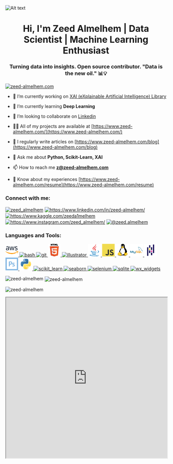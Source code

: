 ![Alt text](https://camo.githubusercontent.com/5b1d292467a7b41f288e50d450674ef3cfb99862405c58b6d440957ae3519c22/68747470733a2f2f666972656261736573746f726167652e676f6f676c65617069732e636f6d2f76302f622f666c6578692d636f64696e672e61707073706f742e636f6d2f6f2f64656d706769372d35323066386435662d363364342d343435332d383832322d6462633134396165323766382e6769663f616c743d6d6564696126746f6b656e3d39316330633762322d393363332d343032392d623031312d316138373033633537333064)

<h1 align="center">Hi, I'm Zeed Almelhem | Data Scientist | Machine Learning Enthusiast</h1>
<h3 align="center">Turning data into insights. Open source contributor. "Data is the new oil." 📊💡</h3>


<p align="left"> <a href="https://www.zeed-almelhem.com/" target="blank"><img src="https://static.wixstatic.com/media/4319d1_f868a1cf7c3449999ed576f8d9bf4e5f~mv2.png/v1/crop/x_0,y_21,w_2048,h_2528/fill/w_117,h_144,fp_0.50_0.50,q_85,usm_0.66_1.00_0.01,enc_auto/image_oval_2.png" alt="zeed-almelhem.com" /></a> </p>

- 🔭 I’m currently working on [XAI (eXplainable Artificial Intelligence) Library](https://github.com/Zeed-Almelhem/XAI)

- 🌱 I’m currently learning **Deep Learning**

- 👯 I’m looking to collaborate on [Linkedin](https://www.linkedin.com/in/zeed-almelhem/)

- 👨‍💻 All of my projects are available at [https://www.zeed-almelhem.com/](https://www.zeed-almelhem.com/)

- 📝 I regularly write articles on [https://www.zeed-almelhem.com/blog](https://www.zeed-almelhem.com/blog)

- 💬 Ask me about **Python, Scikit-Learn, XAI**

- 📫 How to reach me **z@zeed-almelhem.com**

- 📄 Know about my experiences [https://www.zeed-almelhem.com/resume](https://www.zeed-almelhem.com/resume)

<h3 align="left">Connect with me:</h3>
<p align="left">
<a href="https://twitter.com/zeed_almelhem" target="blank"><img align="center" src="https://raw.githubusercontent.com/rahuldkjain/github-profile-readme-generator/master/src/images/icons/Social/twitter.svg" alt="zeed_almelhem" height="30" width="40" /></a>
<a href="https://www.linkedin.com/in/zeed-almelhem/" target="blank"><img align="center" src="https://raw.githubusercontent.com/rahuldkjain/github-profile-readme-generator/master/src/images/icons/Social/linked-in-alt.svg" alt="https://www.linkedin.com/in/zeed-almelhem/" height="30" width="40" /></a>
<a href="https://www.kaggle.com/zeeda1melhem" target="blank"><img align="center" src="https://raw.githubusercontent.com/rahuldkjain/github-profile-readme-generator/master/src/images/icons/Social/kaggle.svg" alt="https://www.kaggle.com/zeeda1melhem" height="30" width="40" /></a>
<a href="https://www.instagram.com/zeed_almelhem/" target="blank"><img align="center" src="https://raw.githubusercontent.com/rahuldkjain/github-profile-readme-generator/master/src/images/icons/Social/instagram.svg" alt="https://www.instagram.com/zeed_almelhem/" height="30" width="40" /></a>
<a href="https://medium.com/@zeed.almelhem" target="blank"><img align="center" src="https://raw.githubusercontent.com/rahuldkjain/github-profile-readme-generator/master/src/images/icons/Social/medium.svg" alt="@zeed.almelhem" height="30" width="40" /></a>
</p>

<h3 align="left">Languages and Tools:</h3>
<p align="left"> <a href="https://aws.amazon.com" target="_blank" rel="noreferrer"> <img src="https://raw.githubusercontent.com/devicons/devicon/master/icons/amazonwebservices/amazonwebservices-original-wordmark.svg" alt="aws" width="40" height="40"/> </a> <a href="https://www.gnu.org/software/bash/" target="_blank" rel="noreferrer"> <img src="https://www.vectorlogo.zone/logos/gnu_bash/gnu_bash-icon.svg" alt="bash" width="40" height="40"/> </a> <a href="https://git-scm.com/" target="_blank" rel="noreferrer"> <img src="https://www.vectorlogo.zone/logos/git-scm/git-scm-icon.svg" alt="git" width="40" height="40"/> </a> <a href="https://www.w3.org/html/" target="_blank" rel="noreferrer"> <img src="https://raw.githubusercontent.com/devicons/devicon/master/icons/html5/html5-original-wordmark.svg" alt="html5" width="40" height="40"/> </a> <a href="https://www.adobe.com/in/products/illustrator.html" target="_blank" rel="noreferrer"> <img src="https://www.vectorlogo.zone/logos/adobe_illustrator/adobe_illustrator-icon.svg" alt="illustrator" width="40" height="40"/> </a> <a href="https://www.java.com" target="_blank" rel="noreferrer"> <img src="https://raw.githubusercontent.com/devicons/devicon/master/icons/java/java-original.svg" alt="java" width="40" height="40"/> </a> <a href="https://developer.mozilla.org/en-US/docs/Web/JavaScript" target="_blank" rel="noreferrer"> <img src="https://raw.githubusercontent.com/devicons/devicon/master/icons/javascript/javascript-original.svg" alt="javascript" width="40" height="40"/> </a> <a href="https://www.linux.org/" target="_blank" rel="noreferrer"> <img src="https://raw.githubusercontent.com/devicons/devicon/master/icons/linux/linux-original.svg" alt="linux" width="40" height="40"/> </a> <a href="https://www.mysql.com/" target="_blank" rel="noreferrer"> <img src="https://raw.githubusercontent.com/devicons/devicon/master/icons/mysql/mysql-original-wordmark.svg" alt="mysql" width="40" height="40"/> </a> <a href="https://pandas.pydata.org/" target="_blank" rel="noreferrer"> <img src="https://raw.githubusercontent.com/devicons/devicon/2ae2a900d2f041da66e950e4d48052658d850630/icons/pandas/pandas-original.svg" alt="pandas" width="40" height="40"/> </a> <a href="https://www.photoshop.com/en" target="_blank" rel="noreferrer"> <img src="https://raw.githubusercontent.com/devicons/devicon/master/icons/photoshop/photoshop-line.svg" alt="photoshop" width="40" height="40"/> </a> <a href="https://www.python.org" target="_blank" rel="noreferrer"> <img src="https://raw.githubusercontent.com/devicons/devicon/master/icons/python/python-original.svg" alt="python" width="40" height="40"/> </a> <a href="https://scikit-learn.org/" target="_blank" rel="noreferrer"> <img src="https://upload.wikimedia.org/wikipedia/commons/0/05/Scikit_learn_logo_small.svg" alt="scikit_learn" width="40" height="40"/> </a> <a href="https://seaborn.pydata.org/" target="_blank" rel="noreferrer"> <img src="https://seaborn.pydata.org/_images/logo-mark-lightbg.svg" alt="seaborn" width="40" height="40"/> </a> <a href="https://www.selenium.dev" target="_blank" rel="noreferrer"> <img src="https://raw.githubusercontent.com/detain/svg-logos/780f25886640cef088af994181646db2f6b1a3f8/svg/selenium-logo.svg" alt="selenium" width="40" height="40"/> </a> <a href="https://www.sqlite.org/" target="_blank" rel="noreferrer"> <img src="https://www.vectorlogo.zone/logos/sqlite/sqlite-icon.svg" alt="sqlite" width="40" height="40"/> </a> <a href="https://www.wxwidgets.org/" target="_blank" rel="noreferrer"> <img src="https://upload.wikimedia.org/wikipedia/commons/b/bb/WxWidgets.svg" alt="wx_widgets" width="40" height="40"/> </a> </p>

<p><img align="left" src="https://github-readme-stats.vercel.app/api/top-langs?username=zeed-almelhem&show_icons=true&locale=en&layout=compact" alt="zeed-almelhem" /></p>

<p>&nbsp;<img align="center" src="https://github-readme-stats.vercel.app/api?username=zeed-almelhem&show_icons=true&locale=en" alt="zeed-almelhem" /></p>

<p><img align="center" src="https://github-readme-streak-stats.herokuapp.com/?user=zeed-almelhem&" alt="zeed-almelhem" /></p>


<iframe src="https://www.zeed-almelhem.com/projects" width="100%" height="500"></iframe>
